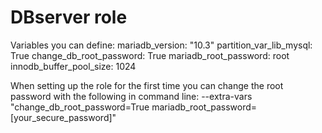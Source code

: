# DBserver role

Variables you can define:
mariadb_version: "10.3"
partition_var_lib_mysql: True
change_db_root_password: True
mariadb_root_password: root
innodb_buffer_pool_size: 1024

When setting up the role for the first time you can
change the root password with the following in command line:
--extra-vars "change_db_root_password=True mariadb_root_password=[your_secure_password]"